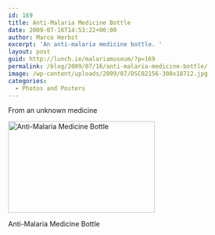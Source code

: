 ```yaml
---
id: 169
title: Anti-Malaria Medicine Bottle
date: 2009-07-16T14:53:22+00:00
author: Marco Herbst
excerpt: 'An anti-malaria medicine bottle. '
layout: post
guid: http://lunch.ie/malariamuseum/?p=169
permalink: /blog/2009/07/16/anti-malaria-medicine-bottle/
image: /wp-content/uploads/2009/07/DSC02156-300x18712.jpg
categories:
  - Photos and Posters
---
```

From an unknown medicine

<div id="attachment_259" style="width: 310px" class="wp-caption alignnone">
  <a href="http://www.malariamuseum.de/wp-content/uploads/2009/07/DSC02156.jpg"><img class="size-medium wp-image-259" title="Anti-Malaria Medicine Bottle" alt="Anti-Malaria Medicine Bottle" src="http://www.malariamuseum.de/wp-content/uploads/2009/07/DSC02156-300x187.jpg" width="300" height="187" /></a>
  
  <p class="wp-caption-text">
    Anti-Malaria Medicine Bottle
  </p>
</div>